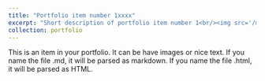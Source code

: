 ```yaml
---
title: "Portfolio item number 1xxxx"
excerpt: "Short description of portfolio item number 1<br/><img src='/map.png'>"
collection: portfolio
---
```


This is an item in your portfolio. It can be have images or nice text. If you name the file .md, it will be parsed as markdown. If you name the file .html, it will be parsed as HTML. 
